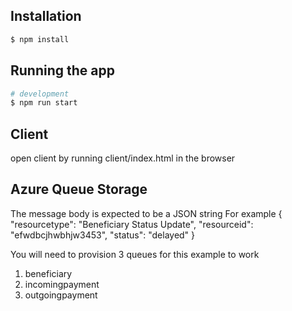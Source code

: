 ## Installation

```bash
$ npm install
```

## Running the app

```bash
# development
$ npm run start
```

## Client

open client by running client/index.html in the browser

## Azure Queue Storage
The message body is expected to be a JSON string
For example
{
	"resourcetype": "Beneficiary Status Update",
	"resourceid": "efwdbcjhwbhjw3453",
	"status": "delayed"
}

You will need to provision 3 queues for this example to work
1. beneficiary
2. incomingpayment
3. outgoingpayment
